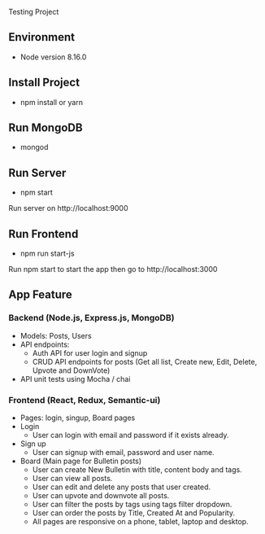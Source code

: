 Testing Project

## Environment
- Node version 8.16.0

## Install Project
- npm install or yarn

## Run MongoDB
- mongod

## Run Server
- npm start

Run server on http://localhost:9000

## Run Frontend
- npm run start-js

Run npm start to start the app then go to http://localhost:3000

## App Feature
### Backend (Node.js, Express.js, MongoDB)
- Models: Posts, Users
- API endpoints:
  * Auth API for user login and signup
  * CRUD API endpoints for posts (Get all list, Create new, Edit, Delete, Upvote and DownVote)
- API unit tests using Mocha / chai

### Frontend (React, Redux, Semantic-ui)
- Pages: login, singup, Board pages
- Login
  * User can login with email and password if it exists already.
- Sign up
  * User can signup with email, password and user name.
- Board (Main page for Bulletin posts)
  * User can create New Bulletin with title, content body and tags.
  * User can view all posts.
  * User can edit and delete any posts that user created.
  * User can upvote and downvote all posts.
  * User can filter the posts by tags using tags filter dropdown.
  * User can order the posts by Title, Created At and Popularity.
  * All pages are responsive on a phone, tablet, laptop and desktop.

